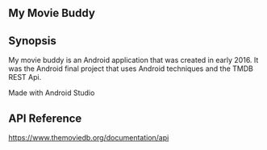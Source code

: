 ## My Movie Buddy

## Synopsis

My movie buddy is an Android application that was created in early 2016. It was the Android final project that uses Android techniques and the TMDB REST Api.

Made with Android Studio

## API Reference

https://www.themoviedb.org/documentation/api
